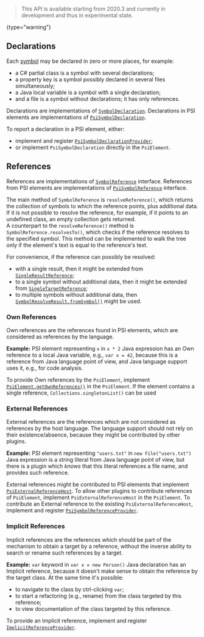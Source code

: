 [//]: # (title: Declarations and References)

<!-- Copyright 2000-2020 JetBrains s.r.o. and other contributors. Use of this source code is governed by the Apache 2.0 license that can be found in the LICENSE file. -->

 >  This API is available starting from 2020.3 and currently in development and thus in experimental state.
 >
 {type="warning"}

## Declarations

Each [symbol](symbols.md) may be declared in zero or more places, for example:
- a C# partial class is a symbol with several declarations;
- a property key is a symbol possibly declared in several files simultaneously;
- a Java local variable is a symbol with a single declaration;
- and a file is a symbol without declarations; it has only references.

Declarations are implementations of
[`SymbolDeclaration`](upsource:///platform/core-api/src/com/intellij/model/SymbolDeclaration.java). 
Declarations in PSI elements are implementations of
[`PsiSymbolDeclaration`](upsource:///platform/core-api/src/com/intellij/model/psi/PsiSymbolDeclaration.java).

To report a declaration in a PSI element, either:
- implement and register 
  [`PsiSymbolDeclarationProvider`](upsource:///platform/core-api/src/com/intellij/model/psi/PsiSymbolDeclarationProvider.java);
- or implement `PsiSymbolDeclaration` directly in the `PsiElement`.

## References

References are implementations of 
[`SymbolReference`](upsource:///platform/core-api/src/com/intellij/model/SymbolReference.java) interface. 
References from PSI elements are implementations of 
[`PsiSymbolReference`](upsource:///platform/core-api/src/com/intellij/model/psi/PsiSymbolReference.java) interface.

The main method of `SymbolReference` is `resolveReference()`, which returns the collection of symbols to which the reference points, 
plus additional data.
If it is not possible to resolve the reference, for example, if it points to an undefined class, an empty collection gets returned.  
A counterpart to the `resolveReference()` method is `SymbolReference.resolvesTo()`, 
which checks if the reference resolves to the specified symbol. 
This method can be implemented to walk the tree only if the element's text is equal to the reference's text.

For convenience, if the reference can possibly be resolved:
- with a single result, then it might be extended from 
[`SingleResultReference`](upsource:///platform/core-api/src/com/intellij/model/SingleResultReference.java);
- to a single symbol without additional data, then it might be extended from 
[`SingleTargetReference`](upsource:///platform/core-api/src/com/intellij/model/SingleTargetReference.java);
- to multiple symbols without additional data, then 
[`SymbolResolveResult.fromSymbol()`](upsource:///platform/core-api/src/com/intellij/model/SymbolResolveResult.java) might be used.

### Own References

Own references are the references found in PSI elements, which are considered as references by the language.

**Example:**
PSI element representing `x` in `x * 2` Java expression has an Own reference to a local Java variable, e.g., `var x = 42`,
because this is a reference from Java language point of view, and Java language support uses it, e.g., for code analysis.

To provide Own references by the `PsiElement`, implement 
[`PsiElement.getOwnReferences()`](upsource:///platform/core-api/src/com/intellij/psi/PsiElement.java) in the `PsiElement`.
If the element contains a single reference, `Collections.singletonList()` can be used

### External References

External references are the references which are not considered as references by the host language. 
The language support should not rely on their existence/absence, because they might be contributed by other plugins.

**Example:**
PSI element representing `"users.txt"` in `new File("users.txt")` Java expression is a string literal from Java language point of view,
but there is a plugin which _knows_ that this literal references a file name, and provides such reference.

External references might be contributed to PSI elements
that implement [`PsiExternalReferenceHost`](upsource:///platform/core-api/src/com/intellij/model/psi/PsiExternalReferenceHost.java). 
To allow other plugins to contribute references of `PsiElement`, implement `PsiExternalReferenceHost` in the `PsiElement`. 
To contribute an External reference to the existing `PsiExternalReferenceHost`, implement and register 
[`PsiSymbolReferenceProvider`](upsource:///platform/core-api/src/com/intellij/model/psi/PsiSymbolReferenceProvider.java).

### Implicit References

Implicit references are the references which should be part of the mechanism to obtain a target by a reference, 
without the inverse ability to search or rename such references by a target.

**Example:**
`var` keyword in `var x = new Person()` Java declaration has an Implicit reference, because it doesn't make sense to obtain the reference by the target class.
At the same time it's possible:
- to navigate to the class by ctrl-clicking `var`;
- to start a refactoring (e.g., rename) from the class targeted by this reference;
- to view documentation of the class targeted by this reference.

To provide an Implicit reference, implement and register 
[`ImplicitReferenceProvider`](upsource:///platform/core-api/src/com/intellij/model/psi/ImplicitReferenceProvider.java).